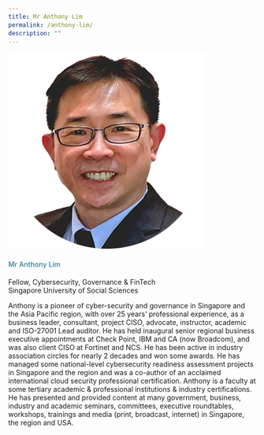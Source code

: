 ```yaml
---
title: Mr Anthony Lim
permalink: /anthony-lim/
description: ""
---
```

<div class="row"> <div class="col is-3"> <img src="/images/Speakers_23/Session3/anthony lim.png"> </div> <div class="col is-9 speaker-details"> <h4>Mr Anthony Lim</h4> <p>Fellow, Cybersecurity, Governance &amp; FinTech <br> Singapore University of Social Sciences <br> </p> <p>Anthony is a pioneer of cyber-security and governance in Singapore and the Asia Pacific region, with over 25 years’ professional experience, as a business leader, consultant, project CISO, advocate, instructor, academic and ISO-27001 Lead auditor. He has held inaugural senior regional business executive appointments at Check Point, IBM and CA (now Broadcom), and was also client CISO at Fortinet and NCS. He has been active in industry association circles for nearly 2 decades and won some awards. He has managed some national-level cybersecurity readiness assessment projects in Singapore and the region and was a co-author of an acclaimed international cloud security professional certification. Anthony is a faculty at some tertiary academic &amp; professional institutions &amp; industry certifications. He has presented and provided content at many government, business, industry and academic seminars, committees, executive roundtables, workshops, trainings and media (print, broadcast, internet) in Singapore, the region and USA.</p> </div> </div>







<style type="text/css"> 
    .is-left{
      text-align: left;
    }
    h4{
      font-weight: 500; 
      color: #337B9A !important;
    }
     .speaker-details p { text-align: justified; }
  </style>